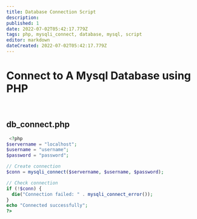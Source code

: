 ```yaml
---
title: Database Connection Script
description: 
published: 1
date: 2022-07-02T05:42:17.779Z
tags: php, mysqli_connect, database, mysql, script
editor: markdown
dateCreated: 2022-07-02T05:42:17.779Z
---
```


# Connect to A Mysql Database using PHP

<br>

## **db_connect.php**

````php
 <?php
$servername = "localhost";
$username = "username";
$password = "password";

// Create connection
$conn = mysqli_connect($servername, $username, $password);

// Check connection
if (!$conn) {
  die("Connection failed: " . mysqli_connect_error());
}
echo "Connected successfully";
?> 
````